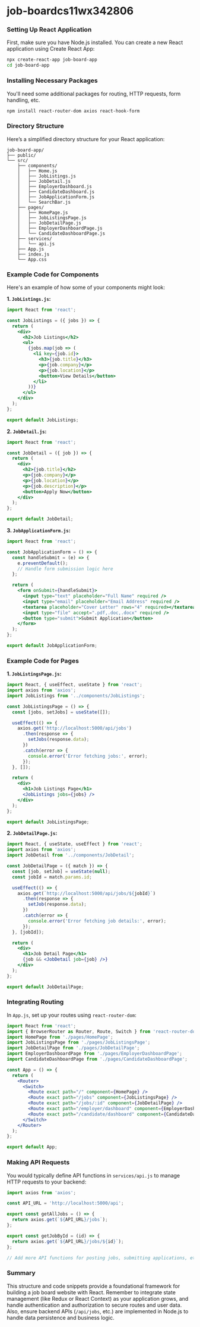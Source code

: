 # job-boardcs11wx342806

### Setting Up React Application

First, make sure you have Node.js installed. You can create a new React application using Create React App:

```bash
npx create-react-app job-board-app
cd job-board-app
```

### Installing Necessary Packages

You'll need some additional packages for routing, HTTP requests, form handling, etc.

```bash
npm install react-router-dom axios react-hook-form
```

### Directory Structure

Here’s a simplified directory structure for your React application:

```
job-board-app/
├── public/
└── src/
    ├── components/
    │   ├── Home.js
    │   ├── JobListings.js
    │   ├── JobDetail.js
    │   ├── EmployerDashboard.js
    │   ├── CandidateDashboard.js
    │   ├── JobApplicationForm.js
    │   └── SearchBar.js
    ├── pages/
    │   ├── HomePage.js
    │   ├── JobListingsPage.js
    │   ├── JobDetailPage.js
    │   ├── EmployerDashboardPage.js
    │   └── CandidateDashboardPage.js
    ├── services/
    │   └── api.js
    ├── App.js
    ├── index.js
    └── App.css
```

### Example Code for Components

Here's an example of how some of your components might look:

**1. `JobListings.js`:**

```jsx
import React from 'react';

const JobListings = ({ jobs }) => {
  return (
    <div>
      <h2>Job Listings</h2>
      <ul>
        {jobs.map(job => (
          <li key={job.id}>
            <h3>{job.title}</h3>
            <p>{job.company}</p>
            <p>{job.location}</p>
            <button>View Details</button>
          </li>
        ))}
      </ul>
    </div>
  );
};

export default JobListings;
```

**2. `JobDetail.js`:**

```jsx
import React from 'react';

const JobDetail = ({ job }) => {
  return (
    <div>
      <h2>{job.title}</h2>
      <p>{job.company}</p>
      <p>{job.location}</p>
      <p>{job.description}</p>
      <button>Apply Now</button>
    </div>
  );
};

export default JobDetail;
```

**3. `JobApplicationForm.js`:**

```jsx
import React from 'react';

const JobApplicationForm = () => {
  const handleSubmit = (e) => {
    e.preventDefault();
    // Handle form submission logic here
  };

  return (
    <form onSubmit={handleSubmit}>
      <input type="text" placeholder="Full Name" required />
      <input type="email" placeholder="Email Address" required />
      <textarea placeholder="Cover Letter" rows="4" required></textarea>
      <input type="file" accept=".pdf,.doc,.docx" required />
      <button type="submit">Submit Application</button>
    </form>
  );
};

export default JobApplicationForm;
```

### Example Code for Pages

**1. `JobListingsPage.js`:**

```jsx
import React, { useEffect, useState } from 'react';
import axios from 'axios';
import JobListings from '../components/JobListings';

const JobListingsPage = () => {
  const [jobs, setJobs] = useState([]);

  useEffect(() => {
    axios.get('http://localhost:5000/api/jobs')
      .then(response => {
        setJobs(response.data);
      })
      .catch(error => {
        console.error('Error fetching jobs:', error);
      });
  }, []);

  return (
    <div>
      <h1>Job Listings Page</h1>
      <JobListings jobs={jobs} />
    </div>
  );
};

export default JobListingsPage;
```

**2. `JobDetailPage.js`:**

```jsx
import React, { useState, useEffect } from 'react';
import axios from 'axios';
import JobDetail from '../components/JobDetail';

const JobDetailPage = ({ match }) => {
  const [job, setJob] = useState(null);
  const jobId = match.params.id;

  useEffect(() => {
    axios.get(`http://localhost:5000/api/jobs/${jobId}`)
      .then(response => {
        setJob(response.data);
      })
      .catch(error => {
        console.error('Error fetching job details:', error);
      });
  }, [jobId]);

  return (
    <div>
      <h1>Job Detail Page</h1>
      {job && <JobDetail job={job} />}
    </div>
  );
};

export default JobDetailPage;
```

### Integrating Routing

In `App.js`, set up your routes using `react-router-dom`:

```jsx
import React from 'react';
import { BrowserRouter as Router, Route, Switch } from 'react-router-dom';
import HomePage from './pages/HomePage';
import JobListingsPage from './pages/JobListingsPage';
import JobDetailPage from './pages/JobDetailPage';
import EmployerDashboardPage from './pages/EmployerDashboardPage';
import CandidateDashboardPage from './pages/CandidateDashboardPage';

const App = () => {
  return (
    <Router>
      <Switch>
        <Route exact path="/" component={HomePage} />
        <Route exact path="/jobs" component={JobListingsPage} />
        <Route exact path="/jobs/:id" component={JobDetailPage} />
        <Route exact path="/employer/dashboard" component={EmployerDashboardPage} />
        <Route exact path="/candidate/dashboard" component={CandidateDashboardPage} />
      </Switch>
    </Router>
  );
};

export default App;
```

### Making API Requests

You would typically define API functions in `services/api.js` to manage HTTP requests to your backend:

```js
import axios from 'axios';

const API_URL = 'http://localhost:5000/api';

export const getAllJobs = () => {
  return axios.get(`${API_URL}/jobs`);
};

export const getJobById = (id) => {
  return axios.get(`${API_URL}/jobs/${id}`);
};

// Add more API functions for posting jobs, submitting applications, etc.
```

### Summary

This structure and code snippets provide a foundational framework for building a job board website with React. Remember to integrate state management (like Redux or React Context) as your application grows, and handle authentication and authorization to secure routes and user data. Also, ensure backend APIs (`/api/jobs`, etc.) are implemented in Node.js to handle data persistence and business logic.
